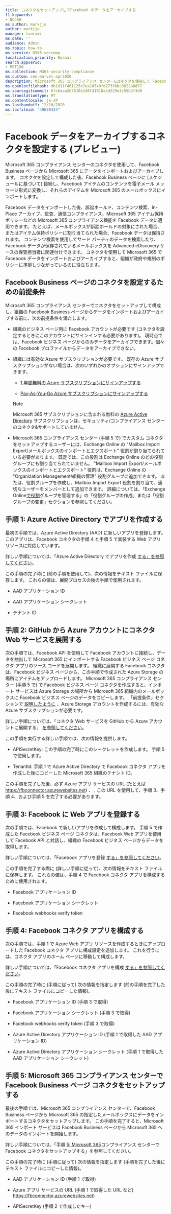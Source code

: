 ```yaml
---
title: コネクタをセットアップしてFacebook のデータをアーカイブする
f1.keywords:
- NOCSH
ms.author: markjjo
author: markjjo
manager: laurawi
ms.date: ''
audience: Admin
ms.topic: how-to
ms.service: O365-seccomp
localization_priority: Normal
search.appverid:
- MET150
ms.collection: M365-security-compliance
ms.custom: seo-marvel-apr2020
description: Microsoft 365 コンプライアンス センター&コネクタを使用して Facebook Business ページから Microsoft 365 に & アーカイブ データをインポートする方法について説明します。
ms.openlocfilehash: db1d11f461125e7ea1d749fd273f8bc8622a8d77
ms.sourcegitcommit: 6fc6aaa2b7610e148f41018abd229e3c55b2f3d0
ms.translationtype: MT
ms.contentlocale: ja-JP
ms.lasthandoff: 12/10/2020
ms.locfileid: "49620434"
---
```

# <a name="set-up-a-connector-to-archive-facebook-data-preview"></a>Facebook データをアーカイブするコネクタを設定する (プレビュー)

Microsoft 365 コンプライアンス センターのコネクタを使用して、Facebook Business ページから Microsoft 365 にデータをインポートおよびアーカイブします。 コネクタを設定して構成した後、Facebook Business ページに (スケジュールに基づいて) 接続し、Facebook アイテムのコンテンツを電子メール メッセージ形式に変換し、それらのアイテムを Microsoft 365 のメールボックスにインポートします。

Facebook データをインポートした後、訴訟ホールド、コンテンツ検索、In-Place アーカイブ、監査、通信コンプライアンス、Microsoft 365 アイテム保持ポリシーなどの Microsoft 365 コンプライアンス機能を Facebook データに適用できます。 たとえば、メールボックスが訴訟ホールドの対象にされた場合、またはアイテム保持ポリシーに割り当てられた場合、Facebook データは保持されます。 コンテンツ検索を使用してサード パーティのデータを検索したり、Facebook データが保存されているメールボックスを Advanced eDiscovery ケースの保管担当者に関連付けできます。 コネクタを使用して Microsoft 365 で Facebook データをインポートおよびアーカイブすると、組織が政府や規制のポリシーに準拠しつながっているのに役立ちます。

## <a name="prerequisites-for-setting-up-a-connector-for-facebook-business-pages"></a>Facebook Business ページのコネクタを設定するための前提条件

Microsoft 365 コンプライアンス センターでコネクタをセットアップして構成し、組織の Facebook Business ページからデータをインポートおよびアーカイブする前に、次の前提条件を満たします。 

- 組織のビジネス ページ用に Facebook アカウントが必要です (コネクタを設定するときにこのアカウントにサインインする必要があります)。 現時点では、Facebook ビジネス ページからのみデータをアーカイブできます。個々の Facebook プロファイルからデータをアーカイブできない。

- 組織には有効な Azure サブスクリプションが必要です。 既存の Azure サブスクリプションがない場合は、次のいずれかのオプションにサインアップできます。

    - [1 年間無料の Azure サブスクリプションにサインアップする](https://azure.microsoft.com/free) 

    - [Pay-As-You-Go Azure サブスクリプションにサインアップする](https://azure.microsoft.com/pricing/purchase-options/pay-as-you-go/)

    > [!NOTE]
    > Microsoft 365 サブスクリプションに含まれる無料の [Azure Active Directory](use-your-free-azure-ad-subscription-in-office-365.md) サブスクリプションは、セキュリティ/コンプライアンス センターのコネクタ&サポートしていません。

- Microsoft 365 コンプライアンス センター (手順 5 で) でカスタム コネクタをセットアップするユーザーには、Exchange Online の "Mailbox Import Export/メールボックスのインポートとエクスポート" 役割が割り当てられている必要があります。 既定では、この役割は Exchange Online のどの役割グループにも割り当てられていません。 "Mailbox Import Export/メールボックスのインポートとエクスポート" 役割は、Exchange Online の "Organization Management/組織の管理" 役割グループに追加できます。 または、役割グループを作成し、Mailbox Import Export 役割を割り当て、適切なユーザーをメンバーとして追加できます。 詳細については、「Exchange Online[で役割](https://docs.microsoft.com/Exchange/permissions-exo/role-groups#create-role-groups)グループ[](https://docs.microsoft.com/Exchange/permissions-exo/role-groups#modify-role-groups)を管理する」の「役割グループの作成」または「役割グループの変更」セクションを参照してください。

## <a name="step-1-create-an-app-in-azure-active-directory"></a>手順 1: Azure Active Directory でアプリを作成する

最初の手順では、Azure Active Directory (AAD) に新しいアプリを登録します。 このアプリは、Facebook コネクタの手順 4 と手順 5 で実装する Web アプリ リソースに対応しています。 

詳しい手順については、「Azure Active Directory でアプリを作成 [する」を参照してください](deploy-facebook-connector.md#step-1-create-an-app-in-azure-active-directory)。

この手順の完了時に (前の手順を使用して)、次の情報をテキスト ファイルに保存します。 これらの値は、展開プロセスの後の手順で使用されます。

- AAD アプリケーション ID

- AAD アプリケーション シークレット

- テナント ID

## <a name="step-2-deploy-the-connector-web-service-from-github-to-your-azure-account"></a>手順 2: GitHub から Azure アカウントにコネクタ Web サービスを展開する

次の手順では、Facebook API を使用して Facebook アカウントに接続し、データを抽出して Microsoft 365 にインポートする Facebook ビジネス ページ コネクタ アプリのソース コードを展開します。 組織に展開する Facebook コネクタは、Facebook ビジネス ページから、この手順で作成された Azure Storage の場所にアイテムをアップロードします。 Microsoft 365 コンプライアンス センター (手順 5 で) で Facebook ビジネス ページ コネクタを作成すると、インポート サービスは Azure Storage の場所から Microsoft 365 組織内のメールボックスに Facebook ビジネス ページのデータをコピーします。 「前提条件」セクションで [説明したように](#prerequisites-for-setting-up-a-connector-for-facebook-business-pages) 、Azure Storage アカウントを作成するには、有効な Azure サブスクリプションが必要です。

詳しい手順については、「コネクタ Web サービスを GitHub から Azure アカウントに展開する」 [を参照してください](deploy-facebook-connector.md#step-2-deploy-the-connector-web-service-from-github-to-your-azure-account)。

この手順を実行する詳しい手順では、次の情報を提供します。

- APISecretKey: この手順の完了時にこのシークレットを作成します。 手順 5 で使用します。

- TenantId: 手順 1 で Azure Active Directory で Facebook コネクタ アプリを作成した後にコピーした Microsoft 365 組織のテナント ID。

この手順を完了した後、必ず Azure アプリ サービスの URL (たとえば https://fbconnector.azurewebsites.net) 、 . この URL を使用して、手順 3、手順 4、および手順 5 を完了する必要があります。

## <a name="step-3-register-the-web-app-on-facebook"></a>手順 3: Facebook に Web アプリを登録する

次の手順では、Facebook で新しいアプリを作成して構成します。 手順 5 で作成した Facebook ビジネス ページ コネクタは、Facebook Web アプリを使用して Facebook API と対話し、組織の Facebook ビジネス ページからデータを取得します。

詳しい手順については、「Facebook アプリを登録 [する」を参照してください](deploy-facebook-connector.md#step-3-register-the-facebook-app)。

この手順を完了する際に (詳しい手順に従って)、次の情報をテキスト ファイルに保存します。 これらの値は、手順 4 で Facebook コネクタ アプリを構成するために使用されます。

- Facebook アプリケーション ID

- Facebook アプリケーション シークレット

- Facebook webhooks verify token

## <a name="step-4-configure-the-facebook-connector-app"></a>手順 4: Facebook コネクタ アプリを構成する

次の手順では、手順 1 で Azure Web アプリ リソースを作成するときにアップロードした Facebook コネクタ アプリに構成設定を追加します。 これを行うには、コネクタ アプリのホーム ページに移動して構成します。

詳しい手順については、「Facebook コネクタ アプリを構成 [する」を参照してください](archive-facebook-data-with-sample-connector.md#step-4-configure-the-facebook-connector-app)。

この手順の完了時に (手順に従って) 次の情報を指定します (前の手順を完了した後にテキスト ファイルにコピーした情報)。

- Facebook アプリケーション ID (手順 3 で取得)

- Facebook アプリケーション シークレット (手順 3 で取得)

- Facebook webhooks verify token (手順 3 で取得)

- Azure Active Directory アプリケーション ID (手順 1 で取得した AAD アプリケーション ID)

- Azure Active Directory アプリケーション シークレット (手順 1 で取得した AAD アプリケーション シークレット)

## <a name="step-5-set-up-a-facebook-business-pages-connector-in-the-microsoft-365-compliance-center"></a>手順 5: Microsoft 365 コンプライアンス センターで Facebook Business ページ コネクタをセットアップする

最後の手順では、Microsoft 365 コンプライアンス センターで、Facebook Business ページから Microsoft 365 の指定したメールボックスにデータをインポートするコネクタをセットアップします。 この手順を完了すると、Microsoft 365 インポート サービスは Facebook Business ページから Microsoft 365 へのデータのインポートを開始します。

詳しい手順については、「手順 [5: Microsoft 365](deploy-facebook-connector.md#step-5-set-up-a-facebook-connector-in-the-microsoft-365-compliance-center)コンプライアンス センターで Facebook コネクタをセットアップする」を参照してください。 

この手順の完了時に (手順に従って) 次の情報を指定します (手順を完了した後にテキスト ファイルにコピーした情報)。

- AAD アプリケーション ID (手順 1 で取得)

- Azure アプリ サービスの URL (手順 1 で取得した URL など) https://fbconnector.azurewebsites.net)

- APISecretKey (手順 2 で作成したキー)
